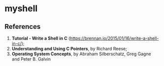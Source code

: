 # myshell

## References
1. **Tutorial - Write a Shell in C** (https://brennan.io/2015/01/16/write-a-shell-in-c/);
2. **Understanding and Using C Pointers**, by Richard Reese;
3. **Operating System Concepts**, by Abraham Silberschatz, Greg Gagne and Peter B. Galvin

